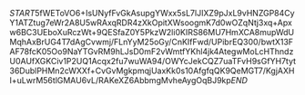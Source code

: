 $START$5fWEToVO6+IsUNyfFvGkAsupgYWxx5sL7lJIXZ9pJxL9vHNZGP84CyY1ATZtug7eWr2A8U5wRAxqRDR4zXkOpitXWsoogmK7d0wOZqNtj3xq+Apxw6BC3UEboXuRczWt+9QESfaZ0Y5PkzW2li0KIRS86MU7HmXCA8mupWdUMqhAxBrUG4T7dAgCvwmj/FLnYyM25oGy/CnKIfFwd/UPibrEQ300/bwtX13FAF78fcK05Oo9NaYTGvRM9hLJsD0mF2vWmtfYKhl4jk4AtegwMoLcHThndzU0AUfXGKCiv1P2UQ1Acqx2fu7wuWA94/OWYcJekCQZ7uaTFvH9sGfYH7tyt36DublPHMn2cWXXf+CvGvMgkpmqjUaxKk0s10AfgfqQK9QeMGT7/KgjAXHI+uLwrM56tlGMAU6vL/RAKeXZ6AbbmgMvheAygOqBJ9kp$END$